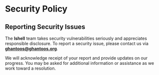 # Security Policy

## Reporting Security Issues

The **lshell** team takes security vulnerabilities seriously and appreciates responsible disclosure. To report a security issue, please contact us via **ghantoos@ghantoos.org**.

We will acknowledge receipt of your report and provide updates on our progress. You may be asked for additional information or assistance as we work toward a resolution.